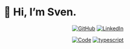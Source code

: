 # 👋 Hi, I’m Sven.

<p align="center">
    <a href="https://github.com/monktana" target="_blank"><img alt="GitHub" src="https://img.shields.io/badge/GitHub-100000?style=for-the-badge&logo=github&logoColor=white"></a>
    <a href="https://www.linkedin.com/in/sven-giebelmann" target="_blank"><img alt="LinkedIn" src="https://img.shields.io/badge/-LinkedIn-0077B5?style=flat-square&logo=Linkedin&logoColor=white"></a>
</p>

<p align="center">
    <a href="https://github.com/monktana?tab=repositories" target="_blank"><img alt="Code" src="https://img.shields.io/badge/-code-000000?style=flat-square&logo=Plex&logoColor=white"></a>
    <a href="https://github.com/monktana?tab=repositories&language=typescript" target="_blank"><img alt="typescript" src="https://img.shields.io/badge/TypeScript-007ACC?style=for-the-badge&logo=typescript&logoColor=white"></a>
</p>

